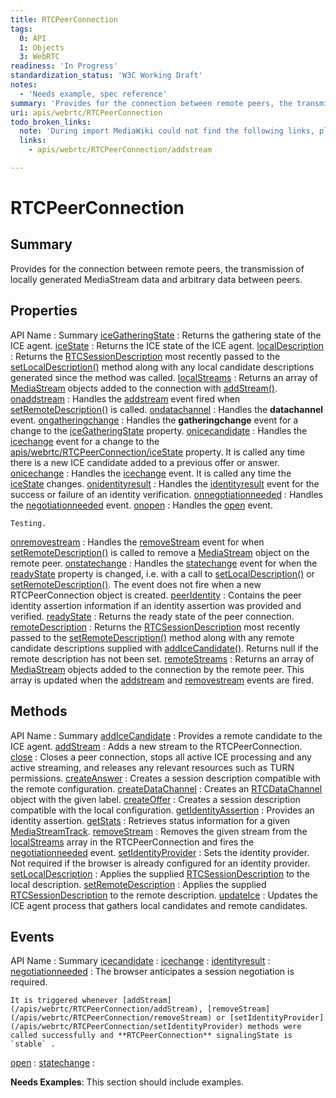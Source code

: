 ```yaml
---
title: RTCPeerConnection
tags:
  0: API
  1: Objects
  3: WebRTC
readiness: 'In Progress'
standardization_status: 'W3C Working Draft'
notes:
  - 'Needs example, spec reference'
summary: 'Provides for the connection between remote peers, the transmission of locally generated MediaStream data and arbitrary data between peers.'
uri: apis/webrtc/RTCPeerConnection
todo_broken_links:
  note: 'During import MediaWiki could not find the following links, please fix and adjust this list.'
  links:
    - apis/webrtc/RTCPeerConnection/addstream

---
```

# RTCPeerConnection

## Summary

Provides for the connection between remote peers, the transmission of locally generated MediaStream data and arbitrary data between peers.

## Properties

API Name
:   Summary
[iceGatheringState](/apis/webrtc/RTCPeerConnection/iceGatheringState)
:   Returns the gathering state of the ICE agent.
[iceState](/apis/webrtc/RTCPeerConnection/iceState)
:   Returns the ICE state of the ICE agent.
[localDescription](/apis/webrtc/RTCPeerConnection/localDescription)
:   Returns the [RTCSessionDescription](/apis/webrtc/RTCSessionDescription) most recently passed to the [setLocalDescription()](/apis/webrtc/RTCPeerConnection/setLocalDescription) method along with any local candidate descriptions generated since the method was called.
[localStreams](/apis/webrtc/RTCPeerConnection/localStreams)
:   Returns an array of [MediaStream](/apis/webrtc/MediaStream) objects added to the connection with [addStream()](/apis/webrtc/RTCPeerConnection/addStream).
[onaddstream](/apis/webrtc/RTCPeerConnection/onaddstream)
:   Handles the [addstream](/w/index.php?title=apis/webrtc/RTCPeerConnection/addstream&action=edit&redlink=1) event fired when [setRemoteDescription()](/apis/webrtc/RTCPeerConnection/setRemoteDescription) is called.
[ondatachannel](/apis/webrtc/RTCPeerConnection/ondatachannel)
:   Handles the **datachannel** event.
[ongatheringchange](/apis/webrtc/RTCPeerConnection/ongatheringchange)
:   Handles the **gatheringchange** event for a change to the [iceGatheringState](/apis/webrtc/RTCPeerConnection/iceGatheringState) property.
[onicecandidate](/apis/webrtc/RTCPeerConnection/onicecandidate)
:   Handles the [icechange](/apis/webrtc/RTCPeerConnection/icechange) event for a change to the [apis/webrtc/RTCPeerConnection/iceState](/apis/webrtc/RTCPeerConnection/iceState) property. It is called any time there is a new ICE candidate added to a previous offer or answer.
[onicechange](/apis/webrtc/RTCPeerConnection/onicechange)
:   Handles the [icechange](/apis/webrtc/RTCPeerConnection/icechange) event. It is called any time the [iceState](/apis/webrtc/RTCPeerConnection/iceState) changes.
[onidentityresult](/apis/webrtc/RTCPeerConnection/onidentityresult)
:   Handles the [identityresult](/apis/webrtc/RTCPeerConnection/identityresult) event for the success or failure of an identity verification.
[onnegotiationneeded](/apis/webrtc/RTCPeerConnection/onnegotiationneeded)
:   Handles the [negotiationneeded](/apis/webrtc/RTCPeerConnection/negotiationneeded) event.
[onopen](/apis/webrtc/RTCPeerConnection/onopen)
:   Handles the [open](/apis/webrtc/RTCPeerConnection/open) event.

    Testing.

[onremovestream](/apis/webrtc/RTCPeerConnection/onremovestream)
:   Handles the [removeStream](/apis/webrtc/RTCPeerConnection/removeStream) event for when [setRemoteDescription()](/apis/webrtc/RTCPeerConnection/setRemoteDescription) is called to remove a [MediaStream](/apis/webrtc/MediaStream) object on the remote peer.
[onstatechange](/apis/webrtc/RTCPeerConnection/onstatechange)
:   Handles the [statechange](/apis/webrtc/RTCPeerConnection/statechange) event for when the [readyState](/apis/webrtc/RTCPeerConnection/readyState) property is changed, i.e. with a call to [setLocalDescription()](/apis/webrtc/RTCPeerConnection/setLocalDescription) or [setRemoteDescription()](/apis/webrtc/RTCPeerConnection/setRemoteDescription). The event does not fire when a new RTCPeerConnection object is created.
[peerIdentity](/apis/webrtc/RTCPeerConnection/peerIdentity)
:   Contains the peer identity assertion information if an identity assertion was provided and verified.
[readyState](/apis/webrtc/RTCPeerConnection/readyState)
:   Returns the ready state of the peer connection.
[remoteDescription](/apis/webrtc/RTCPeerConnection/remoteDescription)
:   Returns the [RTCSessionDescription](/apis/webrtc/RTCSessionDescription) most recently passed to the [setRemoteDescription()](/apis/webrtc/RTCPeerConnection/setRemoteDescription) method along with any remote candidate descriptions supplied with [addIceCandidate()](/apis/webrtc/RTCPeerConnection/addIceCandidate). Returns null if the remote description has not been set.
[remoteStreams](/apis/webrtc/RTCPeerConnection/remoteStreams)
:   Returns an array of [MediaStream](/apis/webrtc/MediaStream) objects added to the connection by the remote peer. This array is updated when the [addstream](/apis/webrtc/RTCPeerConnection/onaddstream) and [removestream](/apis/webrtc/RTCPeerConnection/removeStream) events are fired.

## Methods

API Name
:   Summary
[addIceCandidate](/apis/webrtc/RTCPeerConnection/addIceCandidate)
:   Provides a remote candidate to the ICE agent.
[addStream](/apis/webrtc/RTCPeerConnection/addStream)
:   Adds a new stream to the RTCPeerConnection.
[close](/apis/webrtc/RTCPeerConnection/close)
:   Closes a peer connection, stops all active ICE processing and any active streaming, and releases any relevant resources such as TURN permissions.
[createAnswer](/apis/webrtc/RTCPeerConnection/createAnswer)
:   Creates a session description compatible with the remote configuration.
[createDataChannel](/apis/webrtc/RTCPeerConnection/createDataChannel)
:   Creates an [RTCDataChannel](/apis/webrtc/RTCDataChannel) object with the given label.
[createOffer](/apis/webrtc/RTCPeerConnection/createOffer)
:   Creates a session description compatible with the local configuration.
[getIdentityAssertion](/apis/webrtc/RTCPeerConnection/getIdentityAssertion)
:   Provides an identity assertion.
[getStats](/apis/webrtc/RTCPeerConnection/getStats)
:   Retrieves status information for a given [MediaStreamTrack](/apis/webrtc/MediaStreamTrack).
[removeStream](/apis/webrtc/RTCPeerConnection/removeStream)
:   Removes the given stream from the [localStreams](/apis/webrtc/RTCPeerConnection/localStreams) array in the RTCPeerConnection and fires the [negotiationneeded](/apis/webrtc/RTCPeerConnection/negotiationneeded) event.
[setIdentityProvider](/apis/webrtc/RTCPeerConnection/setIdentityProvider)
:   Sets the identity provider. Not required if the browser is already configured for an identity provider.
[setLocalDescription](/apis/webrtc/RTCPeerConnection/setLocalDescription)
:   Applies the supplied [RTCSessionDescription](/apis/webrtc/RTCSessionDescription) to the local description.
[setRemoteDescription](/apis/webrtc/RTCPeerConnection/setRemoteDescription)
:   Applies the supplied [RTCSessionDescription](/apis/webrtc/RTCSessionDescription) to the remote description.
[updateIce](/apis/webrtc/RTCPeerConnection/updateIce)
:   Updates the ICE agent process that gathers local candidates and remote candidates.

## Events

API Name
:   Summary
[icecandidate](/apis/webrtc/RTCPeerConnection/icecandidate)
:
[icechange](/apis/webrtc/RTCPeerConnection/icechange)
:
[identityresult](/apis/webrtc/RTCPeerConnection/identityresult)
:
[negotiationneeded](/apis/webrtc/RTCPeerConnection/negotiationneeded)
:   The browser anticipates a session negotiation is required.

    It is triggered whenever [addStream](/apis/webrtc/RTCPeerConnection/addStream), [removeStream](/apis/webrtc/RTCPeerConnection/removeStream) or [setIdentityProvider](/apis/webrtc/RTCPeerConnection/setIdentityProvider) methods were called successfully and **RTCPeerConnection** signalingState is `stable` .

[open](/apis/webrtc/RTCPeerConnection/open)
:
[statechange](/apis/webrtc/RTCPeerConnection/statechange)
:

**Needs Examples**: This section should include examples.

